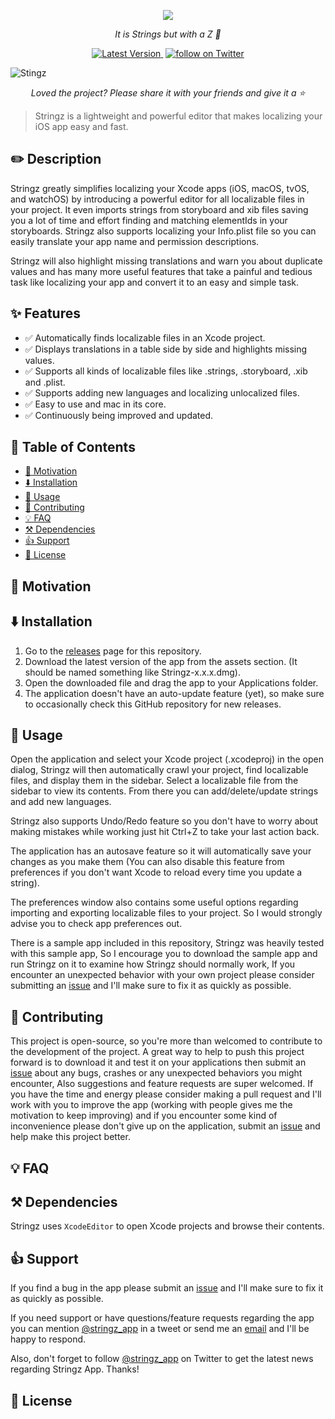 <p align="center">
<img src="https://raw.githubusercontent.com/mohakapt/Stringz/main/Resources/app_icon.svg">
</p>

<p align="center"><i>It is Strings but with a Z 😬</i></p>

<p align="center">
  <a href="https://github.com/mohakapt/Stringz/releases">
    <img src="https://img.shields.io/github/v/release/mohakapt/stringz?label=version" alt="Latest Version">
  </a>

  <img src="https://img.shields.io/badge/platform-macOS-yellow" alt="" >

  <a href="https://twitter.com/intent/follow?screen_name=stringz_app">
    <img src="https://img.shields.io/twitter/follow/stringz_app?style=social&logo=twitter" alt="follow on Twitter">
  </a>
</p>


![Stingz](https://raw.githubusercontent.com/mohakapt/Stringz/main/Resources/hero_image.png)
<p align="center"><i>Loved the project? Please share it with your friends and give it a ⭐️</i></p>

> Stringz is a lightweight and powerful editor that makes localizing your iOS app easy and fast.


<h2 id='section_description'>
✏️ Description
</h2>

Stringz greatly simplifies localizing your Xcode apps (iOS, macOS, tvOS, and watchOS) by introducing a powerful editor for all localizable files in your project.
It even imports strings from storyboard and xib files saving you a lot of time and effort finding and matching elementIds in your storyboards.
Stringz also supports localizing your Info.plist file so you can easily translate your app name and permission descriptions.

Stringz will also highlight missing translations and warn you about duplicate values and has many more useful features that take a painful and tedious task like localizing your app and convert it to an easy and simple task.


<h2 id='section_features'>
✨ Features
</h2>

* ✅ Automatically finds localizable files in an Xcode project.
* ✅ Displays translations in a table side by side and highlights missing values.
* ✅ Supports all kinds of localizable files like .strings, .storyboard, .xib and .plist.
* ✅ Supports adding new languages and localizing unlocalized files.
* ✅ Easy to use and mac in its core.
* ✅ Continuously being improved and updated.


<h2 id='section_table_of_contents'>
🚧 Table of Contents
</h2>

- [🚀 Motivation](#section_motivation)
- [⬇️ Installation](#section_installation)
- [🔌 Usage](#section_usage)
- [🤝 Contributing](#section_contributing)
- [💡 FAQ](#section_faq)
- [⚒️ Dependencies](#section_dependencies)
- [👍 Support](#section_support)
- [📝 License](#section_license)


<h2 id='section_motivation'>
🚀 Motivation
</h2>


<h2 id='section_installation'>
⬇️ Installation
</h2>

1. Go to the [releases](https://github.com/mohakapt/Stringz/releases) page for this repository.
1. Download the latest version of the app from the assets section. (It should be named something like Stringz-x.x.x.dmg).
1. Open the downloaded file and drag the app to your Applications folder.
1. The application doesn't have an auto-update feature (yet), so make sure to occasionally check this GitHub repository for new releases.


<h2 id='section_usage'>
🔌 Usage
</h2>

Open the application and select your Xcode project (.xcodeproj) in the open dialog, Stringz will then automatically crawl your project, find localizable files, and display them in the sidebar. Select a localizable file from the sidebar to view its contents. From there you can add/delete/update strings and add new languages.

Stringz also supports Undo/Redo feature so you don't have to worry about making mistakes while working just hit Ctrl+Z to take your last action back.

The application has an autosave feature so it will automatically save your changes as you make them (You can also disable this feature from preferences if you don't want Xcode to reload every time you update a string).

The preferences window also contains some useful options regarding importing and exporting localizable files to your project. So I would strongly advise you to check app preferences out.

There is a sample app included in this repository, Stringz was heavily tested with this sample app, So I encourage you to download the sample app and run Stringz on it to examine how Stringz should normally work, If you encounter an unexpected behavior with your own project please consider submitting an [issue](https://github.com/mohakapt/Stringz/issues) and I'll make sure to fix it as quickly as possible.


<h2 id='section_contributing'>
🤝 Contributing
</h2>

This project is open-source, so you're more than welcomed to contribute to the development of the project. A great way to help to push this project forward is to download it and test it on your applications then submit an [issue](https://github.com/mohakapt/Stringz/issues) about any bugs, crashes or any unexpected behaviors you might encounter, Also suggestions and feature requests are super welcomed. If you have the time and energy please consider making a pull request and I'll work with you to improve the app (working with people gives me the motivation to keep improving) and if you encounter some kind of inconvenience please don't give up on the application, submit an [issue](https://github.com/mohakapt/Stringz/issues) and help make this project better.


<h2 id='section_faq'>
💡 FAQ
</h2>


<h2 id='section_dependencies'>
⚒️ Dependencies
</h2>

Stringz uses `XcodeEditor` to open Xcode projects and browse their contents.


<h2 id='section_support'>
👍 Support
</h2>

If you find a bug in the app please submit an [issue](https://github.com/mohakapt/Stringz/issues) and I'll make sure to fix it as quickly as possible.

If you need support or have questions/feature requests regarding the app you can mention [@stringz_app](https://twitter.com/intent/tweet?text=@stringz_app) in a tweet or send me an [email](mailto:mohakapt@gmail.com) and I'll be happy to respond.

Also, don't forget to follow [@stringz_app](https://twitter.com/intent/follow?screen_name=stringz_app) on Twitter to get the latest news regarding Stringz App. Thanks!


<h2 id='section_license'>
📝 License
</h2>
